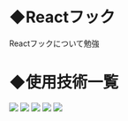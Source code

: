 # ◆Reactフック
Reactフックについて勉強

# ◆使用技術一覧
<img src="https://img.shields.io/badge/-React-555.svg?logo=react&style=flat"> <img src="https://img.shields.io/badge/-TypeScript-007ACC.svg?logo=typescript&style=flat"> 
<img src="https://img.shields.io/badge/-ChakraUI-007ACC.svg?logo=chakraui&style=flat"> <img src="https://img.shields.io/badge/-Visual%20Studio%20Code-007ACC.svg?logo=visual-studio-code&style=flat"> <img src="https://img.shields.io/badge/-Vercel-007ACC.svg?logo=vercel&style=flat">


